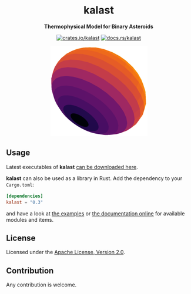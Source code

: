 <div align="center">

# kalast

**Thermophysical Model for Binary Asteroids**

[![crates.io/kalast][cratesio-image]][cratesio]
[![docs.rs/kalast][docsrs-image]][docsrs]

[![kalast-image]][repo]

</div>

## Usage

Latest executables of **kalast** [can be downloaded here][releases].

**kalast** can also be used as a library in Rust.
Add the dependency to your `Cargo.toml`:

```toml
[dependencies]
kalast = "0.3"
```

and have a look at [the examples][examples] or [the documentation online][docsrs]
for available modules and items.

## License

Licensed under the [Apache License, Version 2.0][apache2].

## Contribution

Any contribution is welcome. 

[repo]: https://github.com/GregoireHENRY/kalast
[releases]: https://github.com/GregoireHENRY/kalast/releases
[examples]: https://github.com/GregoireHENRY/kalast/tree/main/examples
[cratesio-image]: https://img.shields.io/crates/v/kalast.svg
[cratesio]: https://crates.io/crates/kalast
[docsrs-image]: https://docs.rs/kalast/badge.svg
[docsrs]: https://docs.rs/kalast
[apache2]: https://www.apache.org/licenses/LICENSE-2.0
[kalast-image]: ./assets/kalast-small.png